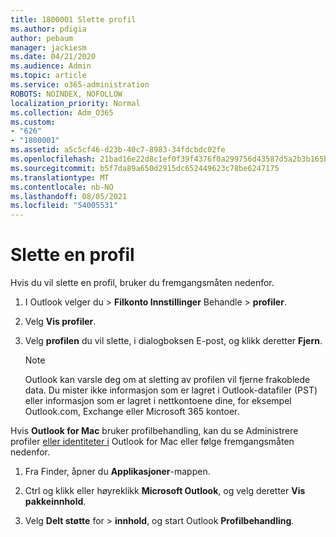 ```yaml
---
title: 1800001 Slette profil
ms.author: pdigia
author: pebaum
manager: jackiesm
ms.date: 04/21/2020
ms.audience: Admin
ms.topic: article
ms.service: o365-administration
ROBOTS: NOINDEX, NOFOLLOW
localization_priority: Normal
ms.collection: Adm_O365
ms.custom:
- "626"
- "1800001"
ms.assetid: a5c5cf46-d23b-40c7-8983-34fdcbdc02fe
ms.openlocfilehash: 21bad16e22d8c1ef0f39f4376f0a299756d43587d5a2b3b165bc6a90c1fc4e1a
ms.sourcegitcommit: b5f7da89a650d2915dc652449623c78be6247175
ms.translationtype: MT
ms.contentlocale: nb-NO
ms.lasthandoff: 08/05/2021
ms.locfileid: "54005531"
---
```

# <a name="delete-a-profile"></a>Slette en profil

Hvis du vil slette en profil, bruker du fremgangsmåten nedenfor.
  
1. I Outlook velger du  \> **Filkonto Innstillinger** Behandle \> **profiler**.

2. Velg **Vis profiler**.

3. Velg **profilen** du vil slette, i dialogboksen E-post, og klikk deretter **Fjern**.

    > [!NOTE]
    > Outlook kan varsle deg om at sletting av profilen vil fjerne frakoblede data. Du mister ikke informasjon som er lagret i Outlook-datafiler (PST) eller informasjon som er lagret i nettkontoene dine, for eksempel Outlook.com, Exchange eller Microsoft 365 kontoer.
  
Hvis **Outlook for Mac** bruker profilbehandling, kan du se Administrere profiler [eller identiteter i](https://support.office.com/article/fed2a955-74df-4a24-bef6-78a426958c4c.aspx) Outlook for Mac eller følge fremgangsmåten nedenfor.
  
1. Fra Finder, åpner du **Applikasjoner**-mappen.

2. Ctrl og klikk eller høyreklikk **Microsoft Outlook**, og velg deretter **Vis pakkeinnhold**.

3. Velg **Delt støtte** for \> **innhold**, og start Outlook **Profilbehandling**.
